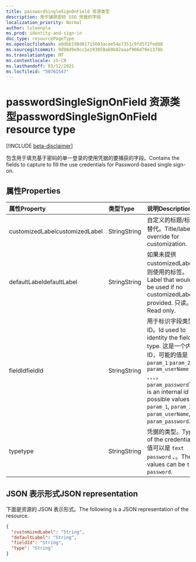 ```yaml
---
title: passwordSingleSignOnField 资源类型
description: 用于捕获密码 SSO 凭据的字段
localization_priority: Normal
author: luleonpla
ms.prod: identity-and-sign-in
doc_type: resourcePageType
ms.openlocfilehash: e0db6198d61715603acee54e7351c9fd5f2fed88
ms.sourcegitcommit: 9d98d9e9cc1e193850ab9b82aaaf906d70e1378b
ms.translationtype: MT
ms.contentlocale: zh-CN
ms.lasthandoff: 03/12/2021
ms.locfileid: "50761547"
---
```

# <a name="passwordsinglesignonfield-resource-type"></a><span data-ttu-id="9ff01-103">passwordSingleSignOnField 资源类型</span><span class="sxs-lookup"><span data-stu-id="9ff01-103">passwordSingleSignOnField resource type</span></span>

[!INCLUDE [beta-disclaimer](../../includes/beta-disclaimer.md)]

<span data-ttu-id="9ff01-104">包含用于填充基于密码的单一登录的使用凭据的要捕获的字段。</span><span class="sxs-lookup"><span data-stu-id="9ff01-104">Contains the fields to capture to fill the use credentials for Password-based single sign-on.</span></span>

## <a name="properties"></a><span data-ttu-id="9ff01-105">属性</span><span class="sxs-lookup"><span data-stu-id="9ff01-105">Properties</span></span>

| <span data-ttu-id="9ff01-106">属性</span><span class="sxs-lookup"><span data-stu-id="9ff01-106">Property</span></span>     | <span data-ttu-id="9ff01-107">类型</span><span class="sxs-lookup"><span data-stu-id="9ff01-107">Type</span></span>        | <span data-ttu-id="9ff01-108">说明</span><span class="sxs-lookup"><span data-stu-id="9ff01-108">Description</span></span> |
|:-------------|:------------|:------------|
|<span data-ttu-id="9ff01-109">customizedLabel</span><span class="sxs-lookup"><span data-stu-id="9ff01-109">customizedLabel</span></span>|<span data-ttu-id="9ff01-110">String</span><span class="sxs-lookup"><span data-stu-id="9ff01-110">String</span></span>|<span data-ttu-id="9ff01-111">自定义的标题/标签替代。</span><span class="sxs-lookup"><span data-stu-id="9ff01-111">Title/label override for customization.</span></span>|
|<span data-ttu-id="9ff01-112">defaultLabel</span><span class="sxs-lookup"><span data-stu-id="9ff01-112">defaultLabel</span></span>|<span data-ttu-id="9ff01-113">String</span><span class="sxs-lookup"><span data-stu-id="9ff01-113">String</span></span>|<span data-ttu-id="9ff01-114">如果未提供 customizedLabel，则使用的标签。</span><span class="sxs-lookup"><span data-stu-id="9ff01-114">Label that would be used if no customizedLabel is provided.</span></span> <span data-ttu-id="9ff01-115">只读。</span><span class="sxs-lookup"><span data-stu-id="9ff01-115">Read only.</span></span>|
|<span data-ttu-id="9ff01-116">fieldId</span><span class="sxs-lookup"><span data-stu-id="9ff01-116">fieldId</span></span>|<span data-ttu-id="9ff01-117">String</span><span class="sxs-lookup"><span data-stu-id="9ff01-117">String</span></span>|<span data-ttu-id="9ff01-118">用于标识字段类型的 ID。</span><span class="sxs-lookup"><span data-stu-id="9ff01-118">Id used to identity the field type.</span></span> <span data-ttu-id="9ff01-119">这是一个内部 ID，可能的值是 `param_1` `param_2` `param_userName` 、、、。 `param_password`</span><span class="sxs-lookup"><span data-stu-id="9ff01-119">This is an internal id and possible values are `param_1`, `param_2`, `param_userName`, `param_password`.</span></span>|
|<span data-ttu-id="9ff01-120">type</span><span class="sxs-lookup"><span data-stu-id="9ff01-120">type</span></span>|<span data-ttu-id="9ff01-121">String</span><span class="sxs-lookup"><span data-stu-id="9ff01-121">String</span></span>|   <span data-ttu-id="9ff01-122">凭据的类型。</span><span class="sxs-lookup"><span data-stu-id="9ff01-122">Type of the credential.</span></span> <span data-ttu-id="9ff01-123">值可以是 `text` `password` 、。</span><span class="sxs-lookup"><span data-stu-id="9ff01-123">The values can be `text`, `password`.</span></span>|

## <a name="json-representation"></a><span data-ttu-id="9ff01-124">JSON 表示形式</span><span class="sxs-lookup"><span data-stu-id="9ff01-124">JSON representation</span></span>

<span data-ttu-id="9ff01-125">下面是资源的 JSON 表示形式。</span><span class="sxs-lookup"><span data-stu-id="9ff01-125">The following is a JSON representation of the resource.</span></span>

<!-- {
  "blockType": "resource",
  "optionalProperties": [

  ],
  "@odata.type": "microsoft.graph.passwordSingleSignOnField",
  "baseType": null
}-->

```json
{
  "customizedLabel": "String",
  "defaultLabel": "String",
  "fieldId": "String",
  "type": "String"
}
```

<!-- uuid: 16cd6b66-4b1a-43a1-adaf-3a886856ed98
2019-02-04 14:57:30 UTC -->
<!-- {
  "type": "#page.annotation",
  "description": "passwordSingleSignOnField resource",
  "keywords": "",
  "section": "documentation",
  "tocPath": ""
}-->

